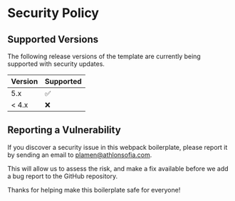 # Security Policy

## Supported Versions

The following release versions of the template are
currently being supported with security updates.

| Version | Supported          |
| ------- | ------------------ |
| 5.x     | :white_check_mark: |
| < 4.x   | :x:                |

## Reporting a Vulnerability

If you discover a security issue in this webpack boilerplate, please report it by sending an email to plamen@athlonsofia.com.

This will allow us to assess the risk, and make a fix available before we add a bug report to the GitHub repository.

Thanks for helping make this boilerplate safe for everyone!
